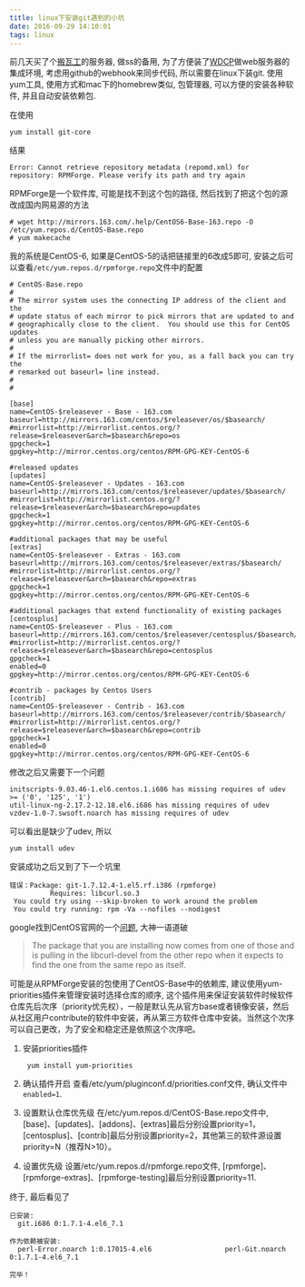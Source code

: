 ```yaml
---
title: linux下安装git遇到的小坑
date: 2016-09-29 14:10:01
tags: linux
---
```

前几天买了个[搬瓦工](bwh1.net)的服务器, 做ss的备用, 为了方便装了[WDCP](http://www.wdlinux.cn/wdcp/)做web服务器的集成环境, 考虑用github的webhook来同步代码, 所以需要在linux下装git.
 使用yum工具, 使用方式和mac下的homebrew类似, 包管理器, 可以方便的安装各种软件, 并且自动安装依赖包.
  
  <!-- more -->
  
在使用

    yum install git-core
    
结果
    
    Error: Cannot retrieve repository metadata (repomd.xml) for repository: RPMForge. Please verify its path and try again
    
RPMForge是一个软件库, 可能是找不到这个包的路径, 然后找到了把这个包的源改成国内网易源的方法

    # wget http://mirrors.163.com/.help/CentOS6-Base-163.repo -O /etc/yum.repos.d/CentOS-Base.repo
    # yum makecache
  
我的系统是CentOS-6, 如果是CentOS-5的话把链接里的6改成5即可, 安装之后可以查看```/etc/yum.repos.d/rpmforge.repo```文件中的配置

    # CentOS-Base.repo
    #
    # The mirror system uses the connecting IP address of the client and the
    # update status of each mirror to pick mirrors that are updated to and
    # geographically close to the client.  You should use this for CentOS updates
    # unless you are manually picking other mirrors.
    #
    # If the mirrorlist= does not work for you, as a fall back you can try the
    # remarked out baseurl= line instead.
    #
    #
    
    [base]
    name=CentOS-$releasever - Base - 163.com
    baseurl=http://mirrors.163.com/centos/$releasever/os/$basearch/
    #mirrorlist=http://mirrorlist.centos.org/?release=$releasever&arch=$basearch&repo=os
    gpgcheck=1
    gpgkey=http://mirror.centos.org/centos/RPM-GPG-KEY-CentOS-6
    
    #released updates
    [updates]
    name=CentOS-$releasever - Updates - 163.com
    baseurl=http://mirrors.163.com/centos/$releasever/updates/$basearch/
    #mirrorlist=http://mirrorlist.centos.org/?release=$releasever&arch=$basearch&repo=updates
    gpgcheck=1
    gpgkey=http://mirror.centos.org/centos/RPM-GPG-KEY-CentOS-6
    
    #additional packages that may be useful
    [extras]
    name=CentOS-$releasever - Extras - 163.com
    baseurl=http://mirrors.163.com/centos/$releasever/extras/$basearch/
    #mirrorlist=http://mirrorlist.centos.org/?release=$releasever&arch=$basearch&repo=extras
    gpgcheck=1
    gpgkey=http://mirror.centos.org/centos/RPM-GPG-KEY-CentOS-6
    
    #additional packages that extend functionality of existing packages
    [centosplus]
    name=CentOS-$releasever - Plus - 163.com
    baseurl=http://mirrors.163.com/centos/$releasever/centosplus/$basearch/
    #mirrorlist=http://mirrorlist.centos.org/?release=$releasever&arch=$basearch&repo=centosplus
    gpgcheck=1
    enabled=0
    gpgkey=http://mirror.centos.org/centos/RPM-GPG-KEY-CentOS-6
    
    #contrib - packages by Centos Users
    [contrib]
    name=CentOS-$releasever - Contrib - 163.com
    baseurl=http://mirrors.163.com/centos/$releasever/contrib/$basearch/
    #mirrorlist=http://mirrorlist.centos.org/?release=$releasever&arch=$basearch&repo=contrib
    gpgcheck=1
    enabled=0
    gpgkey=http://mirror.centos.org/centos/RPM-GPG-KEY-CentOS-6
    
修改之后又需要下一个问题

    initscripts-9.03.46-1.el6.centos.1.i686 has missing requires of udev >= ('0', '125', '1')
    util-linux-ng-2.17.2-12.18.el6.i686 has missing requires of udev
    vzdev-1.0-7.swsoft.noarch has missing requires of udev
    
可以看出是缺少了udev, 所以

    yum install udev
    
安装成功之后又到了下一个坑里

    错误：Package: git-1.7.12.4-1.el5.rf.i386 (rpmforge)
              Requires: libcurl.so.3
     You could try using --skip-broken to work around the problem
     You could try running: rpm -Va --nofiles --nodigest

google找到CentOS官网的一个[问题](https://www.centos.org/forums/viewtopic.php?t=5028), 大神一语道破

> The package that you are installing now comes from one of those and is pulling in the libcurl-devel from the other repo when it expects to find the one from the same repo as itself.

可能是从RPMForge安装的包使用了CentOS-Base中的依赖库, 建议使用yum-priorities插件来管理安装时选择仓库的顺序, 这个插件用来保证安装软件时候软件仓库先后次序（priority优先权），一般是默认先从官方base或者镜像安装，然后从社区用户contribute的软件中安装，再从第三方软件仓库中安装。当然这个次序可以自己更改，为了安全和稳定还是依照这个次序吧。

1. 安装priorities插件

        yum install yum-priorities

2. 确认插件开启
    查看/etc/yum/pluginconf.d/priorities.conf文件, 确认文件中```enabled=1```.
    
3. 设置默认仓库优先级
    在/etc/yum.repos.d/CentOS-Base.repo文件中, [base]、[updates]、[addons]、[extras]最后分别设置priority=1，[centosplus]、[contrib]最后分别设置priority=2，其他第三的软件源设置priority=N（推荐N>10）。
    
4. 设置优先级
    设置/etc/yum.repos.d/rpmforge.repo文件, [rpmforge]、[rpmforge-extras]、[rpmforge-testing]最后分别设置priority=11.
    
终于, 最后看见了
    
    已安装:
      git.i686 0:1.7.1-4.el6_7.1
    
    作为依赖被安装:
      perl-Error.noarch 1:0.17015-4.el6                  perl-Git.noarch 0:1.7.1-4.el6_7.1
    
    完毕！
    
